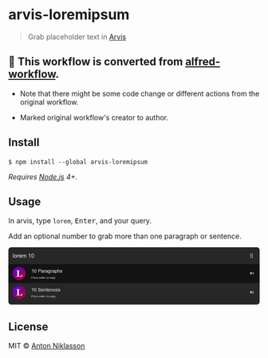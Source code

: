 # arvis-loremipsum

> Grab placeholder text in [Arvis](https://github.com/jopemachine/arvis)

## 🔗 This workflow is converted from [alfred-workflow](https://github.com/AntonNiklasson/alfred-loremipsum).

* Note that there might be some code change or different actions from the original workflow.

* Marked original workflow's creator to author.

## Install

```
$ npm install --global arvis-loremipsum
```

*Requires [Node.js](https://nodejs.org) 4+.*


## Usage

In arvis, type `lorem`, <kbd>Enter</kbd>, and your query.

Add an optional number to grab more than one paragraph or sentence.

![Screenshot](screenshot.png)

## License

MIT © [Anton Niklasson](http://antonniklasson.se)
